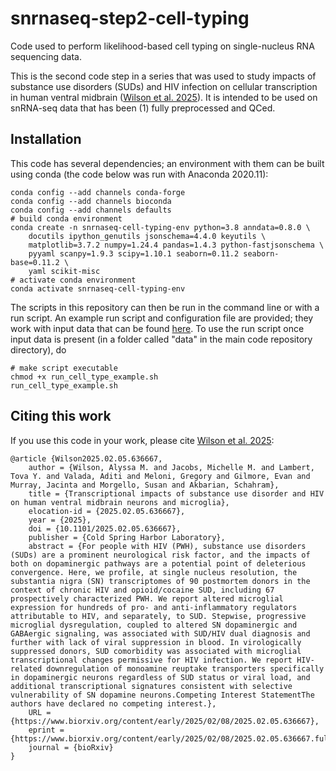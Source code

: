# snrnaseq-step2-cell-typing
Code used to perform likelihood-based cell typing on single-nucleus RNA sequencing data. 

This is the second code step in a series that was used to study impacts of substance use disorders (SUDs) and HIV infection on cellular transcription in human ventral midbrain ([Wilson et al. 2025](https://doi.org/10.1101/2025.02.05.636667)).
It is intended to be used on snRNA-seq data that has been (1) fully preprocessed and QCed.

## Installation
This code has several dependencies; an environment with them can be built using conda (the code below was run with Anaconda 2020.11):
```
conda config --add channels conda-forge
conda config --add channels bioconda
conda config --add channels defaults
# build conda environment
conda create -n snrnaseq-cell-typing-env python=3.8 anndata=0.8.0 \
    docutils ipython_genutils jsonschema=4.4.0 keyutils \
    matplotlib=3.7.2 numpy=1.24.4 pandas=1.4.3 python-fastjsonschema \
    pyyaml scanpy=1.9.3 scipy=1.10.1 seaborn=0.11.2 seaborn-base=0.11.2 \
    yaml scikit-misc
# activate conda environment
conda activate snrnaseq-cell-typing-env
```  
              

The scripts in this repository can then be run in the command line or with a run script. An example run script and configuration file are provided; they work with input data that can
be found [here](https://doi.org/10.5281/zenodo.15107478). To use the run script once input data is present (in a folder called "data" in the main code repository directory), do  
```
# make script executable
chmod +x run_cell_type_example.sh
run_cell_type_example.sh
```

## Citing this work
If you use this code in your work, please cite [Wilson et al. 2025](https://doi.org/10.1101/2025.02.05.636667):
```
@article {Wilson2025.02.05.636667,
	author = {Wilson, Alyssa M. and Jacobs, Michelle M. and Lambert, Tova Y. and Valada, Aditi and Meloni, Gregory and Gilmore, Evan and Murray, Jacinta and Morgello, Susan and Akbarian, Schahram},
	title = {Transcriptional impacts of substance use disorder and HIV on human ventral midbrain neurons and microglia},
	elocation-id = {2025.02.05.636667},
	year = {2025},
	doi = {10.1101/2025.02.05.636667},
	publisher = {Cold Spring Harbor Laboratory},
	abstract = {For people with HIV (PWH), substance use disorders (SUDs) are a prominent neurological risk factor, and the impacts of both on dopaminergic pathways are a potential point of deleterious convergence. Here, we profile, at single nucleus resolution, the substantia nigra (SN) transcriptomes of 90 postmortem donors in the context of chronic HIV and opioid/cocaine SUD, including 67 prospectively characterized PWH. We report altered microglial expression for hundreds of pro- and anti-inflammatory regulators attributable to HIV, and separately, to SUD. Stepwise, progressive microglial dysregulation, coupled to altered SN dopaminergic and GABAergic signaling, was associated with SUD/HIV dual diagnosis and further with lack of viral suppression in blood. In virologically suppressed donors, SUD comorbidity was associated with microglial transcriptional changes permissive for HIV infection. We report HIV-related downregulation of monoamine reuptake transporters specifically in dopaminergic neurons regardless of SUD status or viral load, and additional transcriptional signatures consistent with selective vulnerability of SN dopamine neurons.Competing Interest StatementThe authors have declared no competing interest.},
	URL = {https://www.biorxiv.org/content/early/2025/02/08/2025.02.05.636667},
	eprint = {https://www.biorxiv.org/content/early/2025/02/08/2025.02.05.636667.full.pdf},
	journal = {bioRxiv}
}

```







